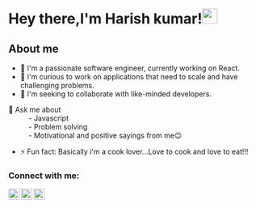# Hey there,I'm Harish kumar!<img src="https://raw.githubusercontent.com/MartinHeinz/MartinHeinz/master/wave.gif" width="30px">


## About me

- 🔭 I'm a passionate software engineer, currently working on React.
- 🌱 I'm curious to work on applications that need to scale and have challenging problems.
- 👯 I'm seeking to collaborate with like-minded developers.
<dl>
<dt>💬 Ask me about</dt>
<dd>- Javascript</dd>
<dd>- Problem solving</dd>
<dd>- Motivational and positive sayings from me😉</dd>
</dl>
 
- ⚡ Fun fact: Basically i'm a cook lover...Love to cook and love to eat!!!

### Connect with me:

[<img align="left" alt="sweet_harish07 | Twitter" width="22px" src="https://cdn.jsdelivr.net/npm/simple-icons@v3/icons/twitter.svg" />][twitter]
[<img align="left" alt="HarishkumarSP | LinkedIn" width="22px" src="https://cdn.jsdelivr.net/npm/simple-icons@v3/icons/linkedin.svg" />][linkedin]
[<img align="left" alt="sweet_harish | Instagram" width="22px" src="https://cdn.jsdelivr.net/npm/simple-icons@v3/icons/instagram.svg" />][instagram]
<br>




[twitter]: https://twitter.com/harishk_sp
[instagram]: https://instagram.com/sweet_harish
[linkedin]: https://www.linkedin.com/in/harishkumar-sp-11557a1ab/
